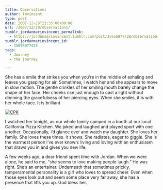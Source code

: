 ```yaml
---
title: Observations
author: lmvincent
type: post
date: 2007-12-20T21:35:00+00:00
url: /2007/12/20/observations/
tumblr_jordanmarinvincent_permalink:
  - https://jordanmarinvincent.tumblr.com/post/15658977428/observations
tumblr_jordanmarinvincent_id:
  - 15658977428
tags:
  - Journey
  - the journey

---
```

She has a smile that strikes you when you&rsquo;re in the middle of exhaling and leaves you gasping for air. Sometimes, I watch her and she appears to move in slow motion. The gentle crinkles of her smiling mouth barely change the shape of her face. Her cheeks rise just enough to cast a light without dimming the gracefulness of her piercing eyes. When she smiles, it is with her whole face. It is brilliant.

<a href="https://www.jordanvincent.com/images/2007/12/img_0067_2.jpg" title="CPK" target="_blank" rel="noopener"><img src="https://www.jordanvincent.com/images/2007/12/img_0067_2.jpg" alt="CPK" /></a>

I watched her tonight, as our whole family camped in a booth at our local California Pizza Kitchen. We joked and laughed and played sport with one another. Occasionally, I&rsquo;d glance over and watch my daughter. She loves her family. She loves these times. It shows. She radiates, eager to giggle. She is the warmest person I&rsquo;ve ever known: living and loving with an enthusiasm that draws you in and gives you new life.

A few weeks ago, a dear friend spent time with Jordan. When we were alone, he said to me, &ldquo;she seems to love making people laugh.&rdquo; He was right. She&rsquo;s an entertainer. Underneath that sometimes prickly, temperamental personality is a girl who loves to spread cheer. Even when those eyes look out and seem some place very far away, she has a presence that lifts you up. God bless her.

<div class="blogger-post-footer">
  <img loading="lazy" width="1" height="1" src="https://blogger.googleusercontent.com/tracker/9039099668816362935-7689801160707713971?l=jordansjourney2.blogspot.com" alt="" />
</div>